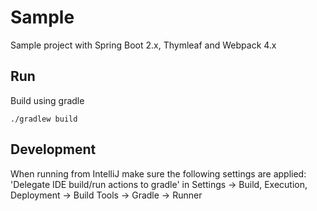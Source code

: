 # Sample
Sample project with Spring Boot 2.x, Thymleaf and Webpack 4.x

## Run
Build using gradle
```
./gradlew build
```

## Development
When running from IntelliJ make sure the following settings are applied:
'Delegate IDE build/run actions to gradle' in Settings -> Build, Execution, Deployment -> Build Tools -> Gradle -> Runner

